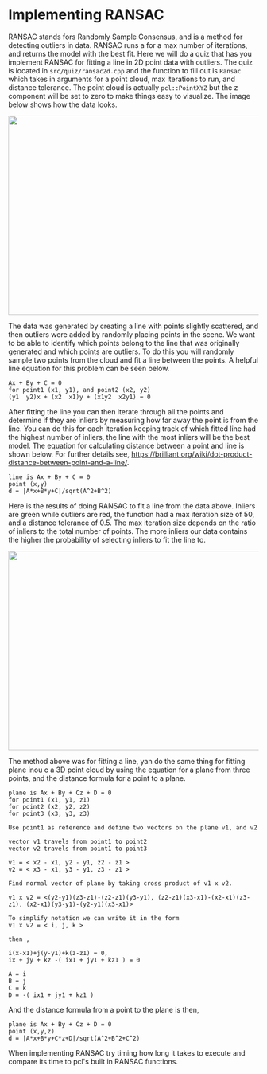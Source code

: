 # Implementing RANSAC

RANSAC stands fors Randomly Sample Consensus, and is a method for detecting outliers in data. RANSAC runs a for a max number of iterations, and returns the model with the best fit. Here we will do a quiz that has you implement RANSAC for fitting a line in 2D point data with outliers. The quiz is located in `src/quiz/ransac2d.cpp` and the function to fill out is `Ransac` which takes in arguments for a point cloud, max iterations to run, and distance tolerance. The point cloud is actually `pcl::PointXYZ` but the z component will be set to zero to make things easy to visualize. The image below shows how the data looks.

<img src="https://github.com/awbrown90/SensorFusionHighway/blob/master/media/ransac2d.png" width="700" height="400" />

The data was generated by creating a line with points slightly scattered, and then outliers were added by randomly placing points in the scene. We want to be able to identify which points belong to the line that was originally generated and which points are outliers. To do this you will randomly sample two points from the cloud and fit a line between the points. A helpful line equation for this problem can be seen below.

```
Ax + By + C = 0
for point1 (x1, y1), and point2 (x2, y2)
(y1  y2)x + (x2  x1)y + (x1y2  x2y1) = 0
```

After fitting the line you can then iterate through all the points and determine if they are inliers by measuring how far away the point is from the line. You can do this for each iteration keeping track of which fitted line had the highest number of inliers, the line with the most inliers will be the best model. The equation for calculating distance between a point and line is shown below. For further details see, https://brilliant.org/wiki/dot-product-distance-between-point-and-a-line/. 

```
line is Ax + By + C = 0
point (x,y)
d = |A*x+B*y+C|/sqrt(A^2+B^2)
```

Here is the results of doing RANSAC to fit a line from the data above. Inliers are green while outliers are red, the function had a max iteration size of 50, and a distance tolerance of 0.5. The max iteration size depends on the ratio of inliers to the total number of points. The more inliers our data contains the higher the probability of selecting inliers to fit the line to.

<img src="https://github.com/awbrown90/SensorFusionHighway/blob/master/media/ransac2dFitted.png" width="700" height="400" />

The method above was for fitting a line, yan do the same thing for fitting plane inou c a 3D point cloud by using the equation for a plane from three points, and the distance formula for a point to a plane.

```
plane is Ax + By + Cz + D = 0
for point1 (x1, y1, z1)
for point2 (x2, y2, z2)
for point3 (x3, y3, z3)

Use point1 as reference and define two vectors on the plane v1, and v2

vector v1 travels from point1 to point2
vector v2 travels from point1 to point3

v1 = < x2 - x1, y2 - y1, z2 - z1 >
v2 = < x3 - x1, y3 - y1, z3 - z1 >

Find normal vector of plane by taking cross product of v1 x v2.

v1 x v2 = <(y2-y1)(z3-z1)-(z2-z1)(y3-y1), (z2-z1)(x3-x1)-(x2-x1)(z3-z1), (x2-x1)(y3-y1)-(y2-y1)(x3-x1)>

To simplify notation we can write it in the form 
v1 x v2 = < i, j, k >

then ,

i(x-x1)+j(y-y1)+k(z-z1) = 0,
ix + jy + kz -( ix1 + jy1 + kz1 ) = 0

A = i
B = j
C = k
D = -( ix1 + jy1 + kz1 )
```

And the distance formula from a point to the plane is then,


```
plane is Ax + By + Cz + D = 0
point (x,y,z)
d = |A*x+B*y+C*z+D|/sqrt(A^2+B^2+C^2)
```

When implementing RANSAC try timing how long it takes to execute and compare its time to pcl's built in RANSAC functions.


